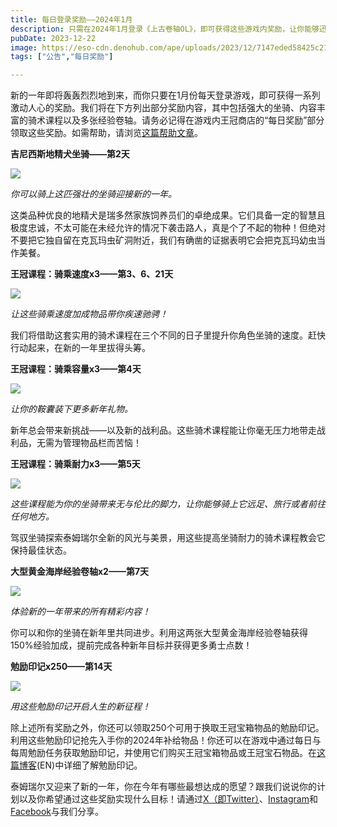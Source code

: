 ```yaml
---
title: 每日登录奖励——2024年1月
description: 只需在2024年1月登录《上古卷轴OL》，即可获得这些游戏内奖励，让你能够迅速开始新一年的冒险。
pubDate: 2023-12-22
image: https://eso-cdn.denohub.com/ape/uploads/2023/12/7147eded58425c213581c077e7ea53a5.jpg
tags: ["公告","每日奖励"]

---
```


新的一年即将轰轰烈烈地到来，而你只要在1月份每天登录游戏，即可获得一系列激动人心的奖励。我们将在下方列出部分奖励内容，其中包括强大的坐骑、内容丰富的骑术课程以及多张经验卷轴。请务必记得在游戏内王冠商店的“每日奖励”部分领取这些奖励。如需帮助，请浏览[这篇帮助文章](https://help.elderscrollsonline.com/#zh-CN/answer/60270)。

**吉尼西斯地精犬坐骑——第2天**

![](https://eso-cdn.denohub.com/ape/uploads/2023/12/b6400a5fe408a7f684af475990c6d9bb.jpg)

<p class="text-gray-500 text-sm text-center"><i>你可以骑上这匹强壮的坐骑迎接新的一年。</i></p>

这类品种优良的地精犬是瑞多然家族饲养员们的卓绝成果。它们具备一定的智慧且极度忠诚，不太可能在未经允许的情况下袭击路人，真是个了不起的物种！但绝对不要把它独自留在克瓦玛虫矿洞附近，我们有确凿的证据表明它会把克瓦玛幼虫当作美餐。

**王冠课程：骑乘速度x3——第3、6、21天**

![](https://eso-cdn.denohub.com/ape/uploads/2023/06/cbe274a5829d962f623d632f5cd9af09.jpg)

<p class="text-gray-500 text-sm text-center"><i>让这些骑乘速度加成物品带你疾速驰骋！</i></p>

我们将借助这套实用的骑术课程在三个不同的日子里提升你角色坐骑的速度。赶快行动起来，在新的一年里拔得头筹。

**王冠课程：骑乘容量x3——第4天**

![](https://eso-cdn.denohub.com/ape/uploads/2023/11/3ccea04ad2ca7e229b5963807211dc85.jpg)

<p class="text-gray-500 text-sm text-center"><i>让你的鞍囊装下更多新年礼物。</i></p>

新年总会带来新挑战——以及新的战利品。这些骑术课程能让你毫无压力地带走战利品，无需为管理物品栏而苦恼！

**王冠课程：骑乘耐力x3——第5天**

![](https://eso-cdn.denohub.com/ape/uploads/2023/07/e1badfaedd129de798109b389a22658c.jpg)

<p class="text-gray-500 text-sm text-center"><i>这些课程能为你的坐骑带来无与伦比的脚力，让你能够骑上它远足、旅行或者前往任何地方。</i></p>

驾驭坐骑探索泰姆瑞尔全新的风光与美景，用这些提高坐骑耐力的骑术课程教会它保持最佳状态。

**大型黄金海岸经验卷轴x2——第7天**

![](https://eso-cdn.denohub.com/ape/uploads/2023/06/1f7bf97587039a52547d3df74a2632bc.jpg)

<p class="text-gray-500 text-sm text-center"><i>体验新的一年带来的所有精彩内容！</i></p>

你可以和你的坐骑在新年里共同进步。利用这两张大型黄金海岸经验卷轴获得150%经验加成，提前完成各种新年目标并获得更多勇士点数！

**勉励印记x250——第14天**

![](https://eso-cdn.denohub.com/ape/uploads/2023/10/cbf054f9fa4122ee9be26996607da8d2.jpg)

<p class="text-gray-500 text-sm text-center"><i>用这些勉励印记开启人生的新征程！</i></p>

除上述所有奖励之外，你还可以领取250个可用于换取王冠宝箱物品的勉励印记。利用这些勉励印记抢先入手你的2024年补给物品！你还可以在游戏中通过每日与每周勉励任务获取勉励印记，并使用它们购买王冠宝箱物品或王冠宝石物品。在[这篇博客](/news/post/59925)(EN)中详细了解勉励印记。

泰姆瑞尔又迎来了新的一年，你在今年有哪些最想达成的愿望？跟我们说说你的计划以及你希望通过这些奖励实现什么目标！请通过[X（即Twitter）](https://twitter.com/TESOnline)、[Instagram](https://www.instagram.com/elderscrollsonline/)和[Facebook](https://www.facebook.com/elderscrollsonline)与我们分享。 
